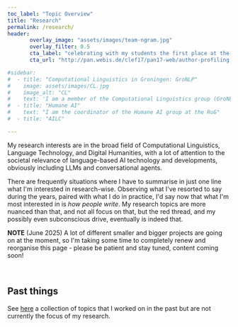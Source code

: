 ```yaml
---
toc_label: "Topic Overview"
title: "Research"
permalink: /research/
header: 
       overlay_image: "assets/images/team-ngram.jpg"
       overlay_filter: 0.5
       cta_label: "celebrating with my students the first place at the PAN 2017 competition on author profiling"
       cta_url: "http://pan.webis.de/clef17/pan17-web/author-profiling.html"

#sidebar:
#  - title: "Computational Linguistics in Groningen: GroNLP"
#    image: assets/images/CL.jpg
#    image_alt: "CL"
#    text: 'I am a member of the Computational Linguistics group (GroNLP) of <a href="https://www.rug.nl/research/clcg/research/">CLCG</a>'
#  - title: "Humane AI"
#    text: "I am the coordinator of the Humane AI group at the RuG"
#  - title: "AILC"

---
```


My research interests are in the broad field of Computational Linguistics, Language Technology, and Digital Humanities, with a lot of attention to the societal relevance of language-based AI technology and developments, obviously including LLMs and conversational agents.

There are frequently situations where I have to summarise in just one line what I'm interested in research-wise. Observing what I've resorted to say during the years, paired with what I do in practice, I'd say now that what I'm most interested in is *how people write*. My research topics are more nuanced than that, and not all focus on that, but the red thread, and my possibly even subconscious drive, eventually is indeed that.

**NOTE** (June 2025) A lot of different smaller and bigger projects are going on at the moment, so I'm taking some time to completely renew and reorganise this page - please be patient and stay tuned, content coming soon! 


<br>


## Past things
See [here](/past-research/) a collection of topics that I worked on in the past but are not currently the focus of my research. 